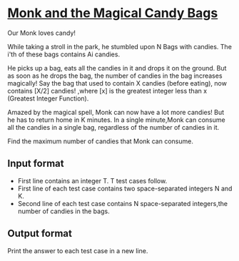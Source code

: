 # [Monk and the Magical Candy Bags][link]

Our Monk loves candy!

While taking a stroll in the park, he stumbled upon N Bags with candies. The i'th of these bags contains Ai candies.

He picks up a bag, eats all the candies in it and drops it on the ground. But as soon as he drops the bag, the number of candies in the bag increases magically! Say the bag that used to contain X candies (before eating), now contains [X/2] candies! ,where [x] is the greatest integer less than x (Greatest Integer Function).

Amazed by the magical spell, Monk can now have a lot more candies! But he has to return home in K minutes. In a single minute,Monk can consume all the candies in a single bag, regardless of the number of candies in it.

Find the maximum number of candies that Monk can consume.

## Input format

- First line contains an integer T. T test cases follow.
- First line of each test case contains two space-separated integers N and K.
- Second line of each test case contains N space-separated integers,the number of candies in the bags.

## Output format

Print the answer to each test case in a new line.

[link]: https://www.hackerearth.com/practice/data-structures/trees/heapspriority-queues/practice-problems/algorithm/monk-and-the-magical-candy-bags/
